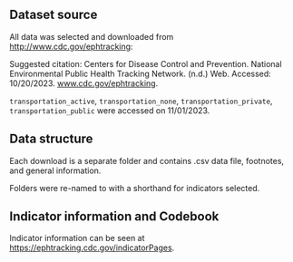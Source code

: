 ## Dataset source

All data was selected and downloaded from http://www.cdc.gov/ephtracking:

Suggested citation: 
Centers for Disease Control and Prevention. National Environmental Public Health Tracking Network. (n.d.) Web. Accessed: 10/20/2023. www.cdc.gov/ephtracking.

`transportation_active`, `transportation_none`, `transportation_private`, `transportation_public` were accessed on 11/01/2023.

## Data structure

Each download is a separate folder and contains .csv data file, footnotes, and general information.

Folders were re-named to with a shorthand for indicators selected. 

## Indicator information and Codebook

Indicator information can be seen at https://ephtracking.cdc.gov/indicatorPages.